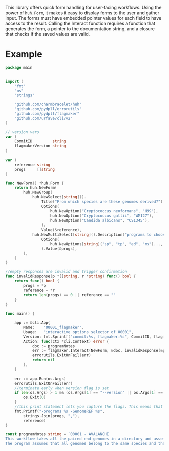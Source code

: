 This library offers quick form handling for user-facing workflows. Using the power of `huh.Form`, it makes it easy to display forms to the user and gather input. The forms must have embedded pointer values for each field to have access to the result. Calling the Interact function requires a function that generates the form, a pointer to the documentation string, and a closure that checks if the saved values are valid.

# Example

```go
package main


import (
	"fmt"
	"os"
	"strings"

	"github.com/charmbracelet/huh"
	"github.com/pydpll/errorutils"
	"github.com/pydpll/flagmaker"
	"github.com/urfave/cli/v2"
)

// version vars
var (
	CommitID         string
	flagmakerVersion string
)

var (
	reference string
	progs     []string
)

func NewForm() *huh.Form {
	return huh.NewForm(
		huh.NewGroup(
			huh.NewSelect[string]().
				Title("From which species are these genomes derived?").
				Options(
					huh.NewOption("Cryptococcus neoformans", "H99"),
					huh.NewOption("Cryptococcus gattii", "WM127"),
					huh.NewOption("Candida albicans", "CS1345"),
				).
				Value(&reference),
			huh.NewMultiSelect[string]().Description("programs to choose").
				Options(
					huh.NewOptions[string]("sp", "tp", "ed", "ms")...,
				).Value(&progs),
		),
	)
}

//empty responses are invalid and trigger confirmation 
func invalidResponse(p *[]string, r *string) func() bool {
	return func() bool {
		progs = *p
		reference = *r
		return len(progs) == 0 || reference == ""
	}
}

func main() {

	app := &cli.App{
		Name:    "00001_flagmaker",
		Usage:   "interactive options selector of 00001",
		Version: fmt.Sprintf("commit:%s, flagmaker:%s", CommitID, flagmakerVersion),
		Action: func(ctx *cli.Context) error {
			doc := programNotes
			err := flagmaker.Interact(NewForm, &doc, invalidResponse(&progs, &reference))
			errorutils.ExitOnFail(err)
			return nil
		},
	}

	err := app.Run(os.Args)
	errorutils.ExitOnFail(err)
	//terminate early when version flag is set
	if len(os.Args) > 1 && (os.Args[1] == "--version" || os.Args[1] == "-v") {
		os.Exit(0)
	}
    //this print statement lets you capture the flags. This means that the compiled program is used like a gum command using command substitution in the shell.
	fmt.Printf("-programs %s -GenomeREF %s",
		strings.Join(progs, ","),
		reference)
}

const programNotes string = `00001 - AVALANCHE
This workflow takes all the paired end genomes in a directory and assembles multiple times with different tools for subsequent reconciliation, scaffolding, and polishing.
The program assumes that all genomes belong to the same species and that there is only one reference genome for each species.`
```